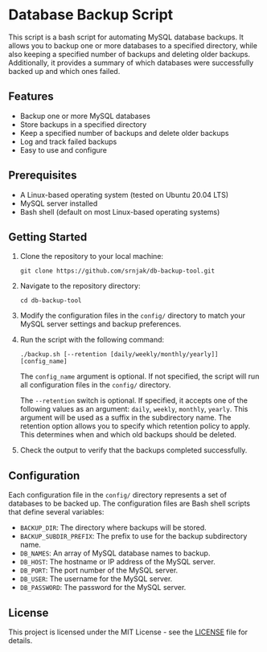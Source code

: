 # Database Backup Script

This script is a bash script for automating MySQL database backups. It allows you to backup one or more databases to a specified directory, while also keeping a specified number of backups and deleting older backups. Additionally, it provides a summary of which databases were successfully backed up and which ones failed.

## Features

- Backup one or more MySQL databases
- Store backups in a specified directory
- Keep a specified number of backups and delete older backups
- Log and track failed backups
- Easy to use and configure

## Prerequisites

- A Linux-based operating system (tested on Ubuntu 20.04 LTS)
- MySQL server installed
- Bash shell (default on most Linux-based operating systems)

## Getting Started

1. Clone the repository to your local machine:

    ```
    git clone https://github.com/srnjak/db-backup-tool.git
    ```

2. Navigate to the repository directory:

    ```
    cd db-backup-tool
    ```

3. Modify the configuration files in the `config/` directory to match your MySQL server settings and backup preferences.

4. Run the script with the following command:

    ```
    ./backup.sh [--retention [daily/weekly/monthly/yearly]] [config_name]
    ```

    The `config_name` argument is optional. If not specified, the script will run all configuration files in the `config/` directory.

    The `--retention` switch is optional. If specified, it accepts one of the following values as an argument: `daily`, `weekly`, `monthly`, `yearly`. This argument will be used as a suffix in the subdirectory name. The retention option allows you to specify which retention policy to apply. This determines when and which old backups should be deleted.

5. Check the output to verify that the backups completed successfully.

## Configuration

Each configuration file in the `config/` directory represents a set of databases to be backed up. The configuration files are Bash shell scripts that define several variables:

- `BACKUP_DIR`: The directory where backups will be stored.
- `BACKUP_SUBDIR_PREFIX`: The prefix to use for the backup subdirectory name.
- `DB_NAMES`: An array of MySQL database names to backup.
- `DB_HOST`: The hostname or IP address of the MySQL server.
- `DB_PORT`: The port number of the MySQL server.
- `DB_USER`: The username for the MySQL server.
- `DB_PASSWORD`: The password for the MySQL server.

## License

This project is licensed under the MIT License - see the [LICENSE](LICENSE) file for details.
